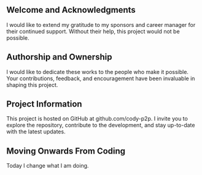 ## Welcome and Acknowledgments

I would like to extend my gratitude to my sponsors and career manager for their continued support. Without their help, this project would not be possible.

## Authorship and Ownership

I would like to dedicate these works to the people who make it possible. Your contributions, feedback, and encouragement have been invaluable in shaping this project.

## Project Information

This project is hosted on GitHub at github.com/cody-p2p. I invite you to explore the repository, contribute to the development, and stay up-to-date with the latest updates.

## Moving Onwards From Coding

Today I change what I am doing.
